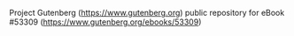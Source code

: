 Project Gutenberg (https://www.gutenberg.org) public repository for
eBook #53309 (https://www.gutenberg.org/ebooks/53309)
